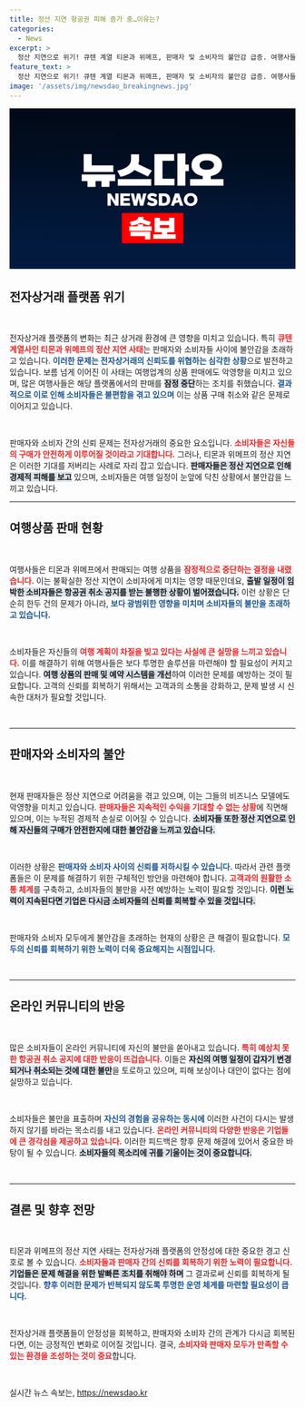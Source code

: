 ```yaml
---
title: 정산 지연 항공권 피해 증가 중…이유는?
categories:
  - News
excerpt: >
  정산 지연으로 위기! 큐텐 계열 티몬과 위메프, 판매자 및 소비자의 불안감 급증. 여행사들, 해당 플랫폼에서 판매 잠정 중단! 소중한 여행, 이제는 위험할까?
feature_text: >
  정산 지연으로 위기! 큐텐 계열 티몬과 위메프, 판매자 및 소비자의 불안감 급증. 여행사들, 해당 플랫폼에서 판매 잠정 중단! 소중한 여행, 이제는 위험할까?
image: '/assets/img/newsdao_breakingnews.jpg'
---
```


<p><img src="/assets/img/newsdao_breakingnews.jpg" alt="implanttips 속보" /></p>

<h2 data-ke-size="size26">전자상거래 플랫폼 위기</h2>

<p data-ke-size="size16">&nbsp;</p>

<p>전자상거래 플랫폼의 변화는 최근 상거래 환경에 큰 영향을 미치고 있습니다. 특히 <b><span style="color: #ee2323;">큐텐 계열사인 티몬과 위메프의 정산 지연 사태</span></b>는 판매자와 소비자들 사이에 불안감을 초래하고 있습니다. <b><span style="color: #1a5490;">이러한 문제는 전자상거래의 신뢰도를 위협하는 심각한 상황</span></b>으로 발전하고 있습니다. 보름 넘게 이어진 이 사태는 여행업계의 상품 판매에도 악영향을 미치고 있으며, 많은 여행사들은 해당 플랫폼에서의 판매를 <b><span style="background-color: #21538527;">잠정 중단</span></b>하는 조치를 취했습니다. <b><span style="color: #1a5490;">결과적으로 이로 인해 소비자들은 불편함을 겪고 있으며</span></b> 이는 상품 구매 취소와 같은 문제로 이어지고 있습니다.</p>

<p data-ke-size="size16">&nbsp;</p>

<p>판매자와 소비자 간의 신뢰 문제는 전자상거래의 중요한 요소입니다. <b><span style="color: #ee2323;">소비자들은 자신들의 구매가 안전하게 이루어질 것이라고 기대합니다.</span></b> 그러나, 티몬과 위메프의 정산 지연은 이러한 기대를 저버리는 사례로 자리 잡고 있습니다. <b><span style="background-color: #21538527;">판매자들은 정산 지연으로 인해 경제적 피해를 보고</span></b> 있으며, 소비자들은 여행 일정이 눈앞에 닥친 상황에서 불안감을 느끼고 있습니다. </p>

<hr>

<h2 data-ke-size="size26">여행상품 판매 현황</h2>

<p data-ke-size="size16">&nbsp;</p>

<p>여행사들은 티몬과 위메프에서 판매되는 여행 상품을 <b><span style="color: #ee2323;">잠정적으로 중단하는 결정을 내렸습니다.</span></b> 이는 불확실한 정산 지연이 소비자에게 미치는 영향 때문인데요, <b><span style="background-color: #21538527;">출발 일정이 임박한 소비자들은 항공권 취소 공지를 받는 불행한 상황이 벌어졌습니다.</span></b> 이런 상황은 단순히 한두 건의 문제가 아니라, <b><span style="color: #1a5490;">보다 광범위한 영향을 미치며 소비자들의 불만을 초래하고 있습니다.</span></b></p>

<p data-ke-size="size16">&nbsp;</p>

<p>소비자들은 자신들의 <b><span style="color: #ee2323;">여행 계획이 차질을 빚고 있다는 사실에 큰 실망을 느끼고 있습니다.</span></b> 이를 해결하기 위해 여행사들은 보다 투명한 솔루션을 마련해야 할 필요성이 커지고 있습니다. <b><span style="background-color: #21538527;">여행 상품의 판매 및 예약 시스템을 개선</span></b>하여 이러한 문제를 예방하는 것이 필요합니다. 고객의 신뢰를 회복하기 위해서는 고객과의 소통을 강화하고, 문제 발생 시 신속한 대처가 필요할 것입니다.</p>

<p data-ke-size="size16">&nbsp;</p>

<hr>

<h2 data-ke-size="size26">판매자와 소비자의 불안</h2>

<p data-ke-size="size16">&nbsp;</p>

<p>현재 판매자들은 정산 지연으로 어려움을 겪고 있으며, 이는 그들의 비즈니스 모델에도 악영향을 미치고 있습니다. <b><span style="color: #ee2323;">판매자들은 지속적인 수익을 기대할 수 없는 상황</span></b>에 직면해 있으며, 이는 누적된 경제적 손실로 이어질 수 있습니다. <b><span style="background-color: #21538527;">소비자들 또한 정산 지연으로 인해 자신들의 구매가 안전한지에 대한 불안감을 느끼고 있습니다.</span></b></p>

<p data-ke-size="size16">&nbsp;</p>

<p>이러한 상황은 <b><span style="color: #1a5490;">판매자와 소비자 사이의 신뢰를 저하시킬 수 있습니다.</span></b> 따라서 관련 플랫폼들은 이 문제를 해결하기 위한 구체적인 방안을 마련해야 합니다. <b><span style="color: #ee2323;">고객과의 원활한 소통 체계</span></b>를 구축하고, 소비자들의 불만을 사전 예방하는 노력이 필요할 것입니다. <b><span style="background-color: #21538527;">이런 노력이 지속된다면 기업은 다시금 소비자들의 신뢰를 회복할 수 있을 것입니다.</span></b></p>

<p data-ke-size="size16">&nbsp;</p>

<p>판매자와 소비자 모두에게 불안감을 초래하는 현재의 상황은 큰 해결이 필요합니다. <b><span style="color: #1a5490;">모두의 신뢰를 회복하기 위한 노력이 더욱 중요해지는 시점입니다.</span></b></p>

<p data-ke-size="size16">&nbsp;</p>

<hr>

<h2 data-ke-size="size26">온라인 커뮤니티의 반응</h2>

<p data-ke-size="size16">&nbsp;</p>

<p>많은 소비자들이 온라인 커뮤니티에 자신의 불만을 쏟아내고 있습니다. <b><span style="color: #ee2323;">특히 예상치 못한 항공권 취소 공지에 대한 반응이 뜨겁습니다.</span></b> 이들은 <b><span style="background-color: #21538527;">자신의 여행 일정이 갑자기 변경되거나 취소되는 것에 대한 불만</span></b>을 토로하고 있으며, 피해 보상이나 대안이 없다는 점에 실망하고 있습니다.</p>

<p data-ke-size="size16">&nbsp;</p>

<p>소비자들은 불만을 표출하며 <b><span style="color: #1a5490;">자신의 경험을 공유하는 동시에</span></b> 이러한 사건이 다시는 발생하지 않기를 바라는 목소리를 내고 있습니다. <b><span style="color: #ee2323;">온라인 커뮤니티의 다양한 반응은 기업들에 큰 경각심을 제공하고 있습니다.</span></b> 이러한 피드백은 향후 문제 해결에 있어서 중요한 바탕이 될 수 있습니다. <b><span style="background-color: #21538527;">소비자들의 목소리에 귀를 기울이는 것이 중요합니다.</span></b></p>

<p data-ke-size="size16">&nbsp;</p>

<hr>

<h2 data-ke-size="size26">결론 및 향후 전망</h2>

<p data-ke-size="size16">&nbsp;</p>

<p>티몬과 위메프의 정산 지연 사태는 전자상거래 플랫폼의 안정성에 대한 중요한 경고 신호로 볼 수 있습니다. <b><span style="color: #ee2323;">소비자들과 판매자 간의 신뢰를 회복하기 위한 노력이 필요합니다.</span></b> <b><span style="background-color: #21538527;">기업들은 문제 해결을 위한 발빠른 조치를 취해야 하며</span></b> 그 결과로써 신뢰를 회복하게 될 것입니다. <b><span style="color: #1a5490;">향후 이러한 문제가 반복되지 않도록 투명한 운영 체계를 마련할 필요성이 큽니다.</span></b> </p>

<p data-ke-size="size16">&nbsp;</p>

<p>전자상거래 플랫폼들이 안정성을 회복하고, 판매자와 소비자 간의 관계가 다시금 회복된다면, 이는 긍정적인 변화로 이어질 것입니다. 결국, <b><span style="color: #ee2323;">소비자와 판매자 모두가 만족할 수 있는 환경을 조성하는 것이 중요</span></b>합니다.</p>

<p data-ke-size="size16">&nbsp;</p>
실시간 뉴스 속보는, <a href="https://newsdao.kr" rel="dofollow">https://newsdao.kr</a>


